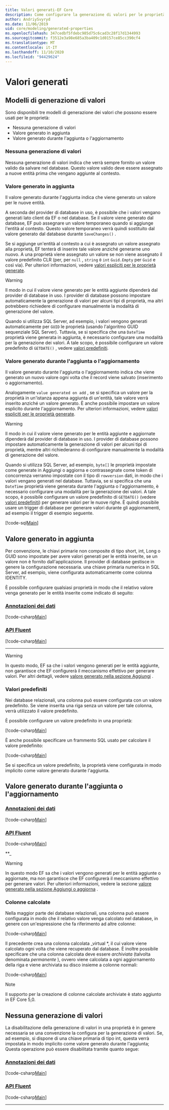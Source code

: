```yaml
---
title: Valori generati-EF Core
description: Come configurare la generazione di valori per le proprietà quando si usa Entity Framework Core
author: AndriySvyryd
ms.date: 11/06/2019
uid: core/modeling/generated-properties
ms.openlocfilehash: 347cedbf5fdebc985d75c6cad3c28f17d1344993
ms.sourcegitcommit: f3512e3a98e685a3ba409c1d0157ce85cc390cf4
ms.translationtype: MT
ms.contentlocale: it-IT
ms.lasthandoff: 11/10/2020
ms.locfileid: "94429624"
---
```

# <a name="generated-values"></a>Valori generati

## <a name="value-generation-patterns"></a>Modelli di generazione di valori

Sono disponibili tre modelli di generazione dei valori che possono essere usati per le proprietà:

* Nessuna generazione di valori
* Valore generato in aggiunta
* Valore generato durante l'aggiunta o l'aggiornamento

### <a name="no-value-generation"></a>Nessuna generazione di valori

Nessuna generazione di valori indica che verrà sempre fornito un valore valido da salvare nel database. Questo valore valido deve essere assegnato a nuove entità prima che vengano aggiunte al contesto.

### <a name="value-generated-on-add"></a>Valore generato in aggiunta

Il valore generato durante l'aggiunta indica che viene generato un valore per le nuove entità.

A seconda del provider di database in uso, è possibile che i valori vengano generati lato client da EF o nel database. Se il valore viene generato dal database, EF può assegnare un valore temporaneo quando si aggiunge l'entità al contesto. Questo valore temporaneo verrà quindi sostituito dal valore generato dal database durante `SaveChanges()` .

Se si aggiunge un'entità al contesto a cui è assegnato un valore assegnato alla proprietà, EF tenterà di inserire tale valore anziché generarne uno nuovo. A una proprietà viene assegnato un valore se non viene assegnato il valore predefinito CLR (per, per `null` , `string` `0` `int` `Guid.Empty` per `Guid` e così via). Per ulteriori informazioni, vedere [valori espliciti per le proprietà generate](xref:core/saving/explicit-values-generated-properties).

> [!WARNING]
> Il modo in cui il valore viene generato per le entità aggiunte dipenderà dal provider di database in uso. I provider di database possono impostare automaticamente la generazione di valori per alcuni tipi di proprietà, ma altri potrebbero richiedere di configurare manualmente la modalità di generazione del valore.
>
> Quando si utilizza SQL Server, ad esempio, i valori vengono generati automaticamente per `GUID` le proprietà (usando l'algoritmo GUID sequenziale SQL Server). Tuttavia, se si specifica che una `DateTime` proprietà viene generata in aggiunta, è necessario configurare una modalità per la generazione dei valori. A tale scopo, è possibile configurare un valore predefinito di `GETDATE()` , vedere [valori predefiniti](#default-values).

### <a name="value-generated-on-add-or-update"></a>Valore generato durante l'aggiunta o l'aggiornamento

Il valore generato durante l'aggiunta o l'aggiornamento indica che viene generato un nuovo valore ogni volta che il record viene salvato (inserimento o aggiornamento).

Analogamente `value generated on add` , se si specifica un valore per la proprietà in un'istanza appena aggiunta di un'entità, tale valore verrà inserito anziché un valore generato. È anche possibile impostare un valore esplicito durante l'aggiornamento. Per ulteriori informazioni, vedere [valori espliciti per le proprietà generate](xref:core/saving/explicit-values-generated-properties).

> [!WARNING]
> Il modo in cui il valore viene generato per le entità aggiunte e aggiornate dipenderà dal provider di database in uso. I provider di database possono impostare automaticamente la generazione di valori per alcuni tipi di proprietà, mentre altri richiederanno di configurare manualmente la modalità di generazione del valore.
>
> Quando si utilizza SQL Server, ad esempio, `byte[]` le proprietà impostate come generate in Aggiungi o aggiorna e contrassegnate come token di concorrenza verranno impostate con il tipo di `rowversion` dati, in modo che i valori vengano generati nel database. Tuttavia, se si specifica che una `DateTime` proprietà viene generata durante l'aggiunta o l'aggiornamento, è necessario configurare una modalità per la generazione dei valori. A tale scopo, è possibile configurare un valore predefinito di `GETDATE()` (vedere [valori predefiniti](#default-values)) per generare valori per le nuove righe. È quindi possibile usare un trigger di database per generare valori durante gli aggiornamenti, ad esempio il trigger di esempio seguente.
>
> [!code-sql[Main](../../../samples/core/Modeling/FluentAPI/ValueGeneratedOnAddOrUpdate.sql)]

## <a name="value-generated-on-add"></a>Valore generato in aggiunta

Per convenzione, le chiavi primarie non composite di tipo short, int, Long o GUID sono impostate per avere valori generati per le entità inserite, se un valore non è fornito dall'applicazione. Il provider di database gestisce in genere la configurazione necessaria. una chiave primaria numerica in SQL Server, ad esempio, viene configurata automaticamente come colonna IDENTITY.

È possibile configurare qualsiasi proprietà in modo che il relativo valore venga generato per le entità inserite come indicato di seguito:

### <a name="data-annotations"></a>[Annotazioni dei dati](#tab/data-annotations)

[!code-csharp[Main](../../../samples/core/Modeling/DataAnnotations/ValueGeneratedOnAdd.cs?name=ValueGeneratedOnAdd&highlight=5)]

### <a name="fluent-api"></a>[API Fluent](#tab/fluent-api)

[!code-csharp[Main](../../../samples/core/Modeling/FluentAPI/ValueGeneratedOnAdd.cs?name=ValueGeneratedOnAdd&highlight=5)]

***

> [!WARNING]
> In questo modo, EF sa che i valori vengono generati per le entità aggiunte, non garantisce che EF configurerà il meccanismo effettivo per generare valori. Per altri dettagli, vedere [valore generato nella sezione Aggiungi](#value-generated-on-add) .

### <a name="default-values"></a>Valori predefiniti

Nei database relazionali, una colonna può essere configurata con un valore predefinito. Se viene inserita una riga senza un valore per tale colonna, verrà utilizzato il valore predefinito.

È possibile configurare un valore predefinito in una proprietà:

[!code-csharp[Main](../../../samples/core/Modeling/FluentAPI/DefaultValue.cs?name=DefaultValue&highlight=5)]

È anche possibile specificare un frammento SQL usato per calcolare il valore predefinito:

[!code-csharp[Main](../../../samples/core/Modeling/FluentAPI/DefaultValueSql.cs?name=DefaultValueSql&highlight=5)]

Se si specifica un valore predefinito, la proprietà viene configurata in modo implicito come valore generato durante l'aggiunta.

## <a name="value-generated-on-add-or-update"></a>Valore generato durante l'aggiunta o l'aggiornamento

### <a name="data-annotations"></a>[Annotazioni dei dati](#tab/data-annotations)

[!code-csharp[Main](../../../samples/core/Modeling/DataAnnotations/ValueGeneratedOnAddOrUpdate.cs?name=ValueGeneratedOnAddOrUpdate&highlight=5)]

### <a name="fluent-api"></a>[API Fluent](#tab/fluent-api)

[!code-csharp[Main](../../../samples/core/Modeling/FluentAPI/ValueGeneratedOnAddOrUpdate.cs?name=ValueGeneratedOnAddOrUpdate&highlight=5)]

**_

> [!WARNING]
> In questo modo EF sa che i valori vengono generati per le entità aggiunte o aggiornate, ma non garantisce che EF configurerà il meccanismo effettivo per generare valori. Per ulteriori informazioni, vedere la sezione [valore generato nella sezione Aggiungi o aggiorna](#value-generated-on-add-or-update) .

### <a name="computed-columns"></a>Colonne calcolate

Nella maggior parte dei database relazionali, una colonna può essere configurata in modo che il relativo valore venga calcolato nel database, in genere con un'espressione che fa riferimento ad altre colonne:

[!code-csharp[Main](../../../samples/core/Modeling/FluentAPI/ComputedColumn.cs?name=DefaultComputedColumn)]

Il precedente crea una colonna calcolata _virtual *, il cui valore viene calcolato ogni volta che viene recuperato dal database. È inoltre possibile specificare che una colonna calcolata deve essere *archiviata* (talvolta denominata *permanente* ), ovvero viene calcolata a ogni aggiornamento della riga e viene archiviata su disco insieme a colonne normali:

[!code-csharp[Main](../../../samples/core/Modeling/FluentAPI/ComputedColumn.cs?name=StoredComputedColumn)]

> [!NOTE]
> Il supporto per la creazione di colonne calcolate archiviate è stato aggiunto in EF Core 5,0.

## <a name="no-value-generation"></a>Nessuna generazione di valori

La disabilitazione della generazione di valori in una proprietà è in genere necessaria se una convenzione la configura per la generazione di valori. Se, ad esempio, si dispone di una chiave primaria di tipo int, questa verrà impostata in modo implicito come valore generato durante l'aggiunta; Questa operazione può essere disabilitata tramite quanto segue:

### <a name="data-annotations"></a>[Annotazioni dei dati](#tab/data-annotations)

[!code-csharp[Main](../../../samples/core/Modeling/DataAnnotations/ValueGeneratedNever.cs?name=ValueGeneratedNever&highlight=3)]

### <a name="fluent-api"></a>[API Fluent](#tab/fluent-api)

[!code-csharp[Main](../../../samples/core/Modeling/FluentAPI/ValueGeneratedNever.cs?name=ValueGeneratedNever&highlight=5)]

***
